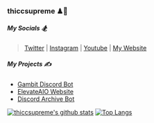 ### thiccsupreme ♟🚀

##### My Socials 🏂
> [Twitter](https://twitter.com/alwaysflushed) |  [Instagram](https://instagram.com/the.edwin.t) | [Youtube](https://www.youtube.com/channel/UCitPH2rzFhzVSFIBxJSzmSA) | [My Website](https://thiccsupreme.club)

##### My Projects ✍️

* [Gambit Discord Bot](https://github.com/thiccsupreme/gambit-discord-bot)
* [ElevateAIO Website](https://motley-learned-mistake.glitch.me/)
* [Discord Archive Bot](https://github.com/mosmolov/Discord-Archive-Bot) 

[![thiccsupreme's github stats](https://github-readme-stats.vercel.app/api?username=thiccsupreme&show_icons=true&hide_title=true&theme=dracula&count_private=true)](https://github.com/anuraghazra/github-readme-stats)
[![Top Langs](https://github-readme-stats.vercel.app/api/top-langs/?username=thiccsupreme&layout=compact&theme=tokyonight)](https://github.com/thiccsupreme/github-readme-stats)
